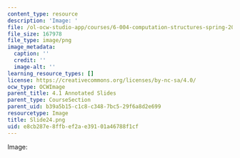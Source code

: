 ```yaml
---
content_type: resource
description: 'Image: '
file: /ol-ocw-studio-app/courses/6-004-computation-structures-spring-2017/e8cb287e8ffbef2ae39101a46788f1cf_Slide24.png
file_size: 167978
file_type: image/png
image_metadata:
  caption: ''
  credit: ''
  image-alt: ''
learning_resource_types: []
license: https://creativecommons.org/licenses/by-nc-sa/4.0/
ocw_type: OCWImage
parent_title: 4.1 Annotated Slides
parent_type: CourseSection
parent_uid: b39a5b15-c1c8-c348-7bc5-29f6a8d2e699
resourcetype: Image
title: Slide24.png
uid: e8cb287e-8ffb-ef2a-e391-01a46788f1cf
---
```

Image: 